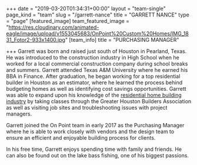 +++
date = "2019-03-20T01:34:31+00:00"
layout = "team-single"
page_kind = "team"
slug = "/garrett-nance"
title = "GARRETT NANCE"
type = "page"
[featured_image]
team_featured_image = "https://res.cloudinary.com/animated-eagle/image/upload/v1553045683/OnPoint%20Custom%20Homes/IMG_1831_Fotor2-933x1400.jpg"
[team_info]
title = "PURCHASING MANAGER"

+++
Garrett was born and raised just south of Houston in Pearland, Texas. He was introduced to the construction industry in High School when he worked for a local commercial construction company during school breaks and summers. Garrett attended Texas A&M University where he earned his BBA in Finance. After graduation, he began working for a top residential builder in Houston as an estimator, where he learned the process behind budgeting homes as well as identifying cost savings opportunities. Garrett was able to expand upon his knowledge of the [residential home building industry](https://onpointcustomhomes.com/current-homes/) by taking classes through the Greater Houston Builders Association as well as visiting job sites and troubleshooting issues with project managers.

Garrett joined the On Point team in early 2017 as the Purchasing Manager where he is able to work closely with vendors and the design team to ensure an efficient and enjoyable building process for clients.

In his free time, Garrett enjoys spending time with family and friends. He can also be found out on the lake bass fishing, one of his biggest passions.